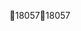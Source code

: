 18057                                                 1 8 0 5 7                                                                                                 